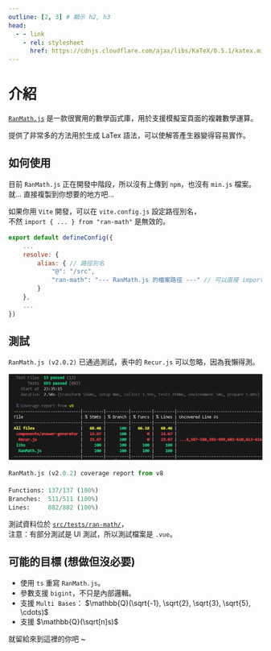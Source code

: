 ```yaml
---
outline: [2, 3] # 顯示 h2, h3
head:
  - - link
    - rel: stylesheet
      href: https://cdnjs.cloudflare.com/ajax/libs/KaTeX/0.5.1/katex.min.css # katex 語法支援
---
```


# 介紹
[`RanMath.js`](https://github.com/runnywolf/ran/tree/main/src/libs)
是一款很實用的數學函式庫，用於支援模擬室頁面的複雜數學運算。

提供了非常多的方法用於生成 LaTex 語法，可以使解答產生器變得容易實作。

## 如何使用
目前 `RanMath.js` 正在開發中階段，所以沒有上傳到 `npm`，也沒有 `min.js` 檔案。<br>
就... 直接複製到你想要的地方吧...

如果你用 `Vite` 開發，可以在 `vite.config.js` 設定路徑別名，<br>不然 `import { ... } from "ran-math"` 是無效的。
```js
export default defineConfig({
	...
	resolve: {
		alias: { // 路徑別名
			"@": "/src",
			"ran-math": "--- RanMath.js 的檔案路徑 ---" // 可以直接 import "ran-math"
		}
	},
	...
})
```

## 測試
`RanMath.js (v2.0.2)` 已通過測試，表中的 `Recur.js` 可以忽略，因為我懶得測。

<img src="./img/coverage.png" style="border: 1px #aaa solid; border-radius: 2px;">

```py
RanMath.js (v2.0.2) coverage report from v8

Functions: 137/137 (100%)
Branches:  511/511 (100%)
Lines:     882/882 (100%)
```

測試資料位於 [`src/tests/ran-math/`](https://github.com/runnywolf/ran/tree/main/src/tests/ran-math)，<br>
注意：有部分測試是 UI 測試，所以測試檔案是 `.vue`。

## 可能的目標 (想做但沒必要)
- 使用 `ts` 重寫 `RanMath.js`。
- 參數支援 `bigint`，不只是內部邏輯。
- 支援 `Multi Bases`： $\mathbb{Q}(\sqrt{-1}, \sqrt{2}, \sqrt{3}, \sqrt{5}, \cdots)$
- 支援 $\mathbb{Q}(\sqrt[n]s)$

就留給來到這裡的你吧 ~
